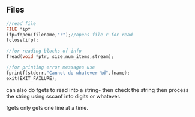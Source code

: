 ## Files

```c
//read file
FILE *ipf
ifp=fopen(filename,"r");//opens file r for read
fclose(ifp);

//for reading blocks of info
fread(void *ptr, size,num_items,stream);

//for printing error messages use
fprintf(stderr,"Cannot do whatever %d",fname);
exit(EXIT_FAILURE);
```

can also do fgets to read into a string- then check the string then process the string using sscanf into digits or whatever.

fgets only gets one line at a time. 